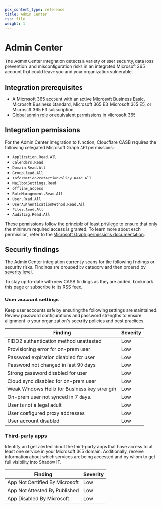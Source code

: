 ```yaml
---
pcx_content_type: reference
title: Admin Center
rss: file
weight: 1
---
```


# Admin Center

The Admin Center integration detects a variety of user security, data loss prevention, and misconfiguration risks in an integrated Microsoft 365 account that could leave you and your organization vulnerable.

## Integration prerequisites

- A Microsoft 365 account with an active Microsoft Business Basic, Microsoft Business Standard, Microsoft 365 E3, Microsoft 365 E5, or Microsoft 365 F3 subscription
- [Global admin role](https://docs.microsoft.com/en-us/microsoft-365/admin/add-users/about-admin-roles?view=o365-worldwide#commonly-used-microsoft-365-admin-center-roles) or equivalent permissions in Microsoft 365

## Integration permissions

For the Admin Center integration to function, Cloudflare CASB requires the following delegated Microsoft Graph API permissions:

- `Application.Read.All`
- `Calendars.Read`
- `Domain.Read.All`
- `Group.Read.All`
- `InformationProtectionPolicy.Read.All`
- `MailboxSettings.Read`
- `offline_access`
- `RoleManagement.Read.All`
- `User.Read.All`
- `UserAuthenticationMethod.Read.All`
- `Files.Read.All`
- `AuditLog.Read.All`

These permissions follow the principle of least privilege to ensure that only the minimum required access is granted. To learn more about each permission, refer to the [Microsoft Graph permissions documentation](https://docs.microsoft.com/en-us/graph/permissions-reference).

## Security findings

The Admin Center integration currently scans for the following findings or security risks. Findings are grouped by category and then ordered by [severity level](/cloudflare-one/applications/scan-apps/manage-findings/#severity-levels).

To stay up-to-date with new CASB findings as they are added, bookmark this page or subscribe to its RSS feed.

### User account settings

Keep user accounts safe by ensuring the following settings are maintained. Review password configurations and password strengths to ensure alignment to your organization's security policies and best practices.

| Finding                                      | Severity |
| -------------------------------------------- | -------- |
| FIDO2 authentication method unattested       | Low      |
| Provisioning error for on-prem user          | Low      |
| Password expiration disabled for user        | Low      |
| Password not changed in last 90 days         | Low      |
| Strong password disabled for user            | Low      |
| Cloud sync disabled for on-prem user         | Low      |
| Weak Windows Hello for Business key strength | Low      |
| On-prem user not synced in 7 days.           | Low      |
| User is not a legal adult                    | Low      |
| User configured proxy addresses              | Low      |
| User account disabled                        | Low      |

### Third-party apps

Identify and get alerted about the third-party apps that have access to at least one service in your Microsoft 365 domain. Additionally, receive information about which services are being accessed and by whom to get full visibility into Shadow IT.

| Finding                        | Severity |
| ------------------------------ | -------- |
| App Not Certified By Microsoft | Low      |
| App Not Attested By Published  | Low      |
| App Disabled By Microsoft      | Low      |
